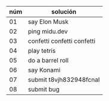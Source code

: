 núm| solución
--- | ---
01 | say Elon Musk
02 | ping midu.dev
03 | confetti confetti confetti
04 | play tetris
05 | do a barrel roll
06 | say Konami
07 | submit t8vjh832948fcnal
08 | submit bug